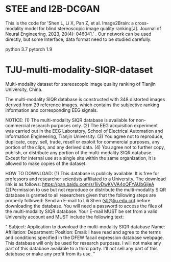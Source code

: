 # STEE and I2B-DCGAN
This is the code for 'Shen L, Li X, Pan Z, et al. Image2Brain: a cross-modality model for blind stereoscopic image quality ranking[J]. Journal of Neural Engineering, 2023, 20(4): 046041.' .
Our network can be used directly, but some Interface, data format need to be studied carefully.

python 3.7
pytorch 1.9

# TJU-multi-modality-SIQR-dataset
Multi-modality dataset for stereoscopic image quality ranking of Tianjin University, China.

The multi-modality SIQR database is constructed with 348 distorted images derived from 29 reference images, which contains the subjective ranking information and corresponding EEG signals.

NOTICE: (1) The multi-modality SIQR database is available for non-commercial research purposes only. (2) The EEG acquisition experiment was carried out in the EEG Laboratory, School of Electrical Automation and Information Engineering, Tianjin University. (3) You agree not to reproduce, duplicate, copy, sell, trade, resell or exploit for commercial purposes, any portion of the clips, and any derived data. (4) You agree not to further copy, publish, or distribute any portion of the multi-modality SIQR database. Except for internal use at a single site within the same organization, it is allowed to make copies of the dataset.

HOW TO DOWNLOAD: (1) This database is publicly available. It is free for professors and researcher scientists affiliated to a University. The download link is as follows: https://pan.baidu.com/s/1iivDwKVVA4oQFYAUbGjieA (2)Permission to use but not reproduce or distribute the multi-modality SIQR database is granted to all researchers given that the following steps are properly followed: Send an E-mail to Lili Shen (sll@tju.edu.cn) before downloading the database. You will need a password to access the files of the multi-modality SIQR database. Your E-mail MUST be set from a valid University account and MUST include the following text:

"
Subject: Application to download the multi-modality SIQR database
Name: Affiliation: Department: Position: Email: I have read and agree to the terms and conditions specified in the DFEW facail expression database webpage. This database will only be used for research purposes. I will not make any part of this database available to a third party. I'll not sell any part of this database or make any profit from its use.
"

